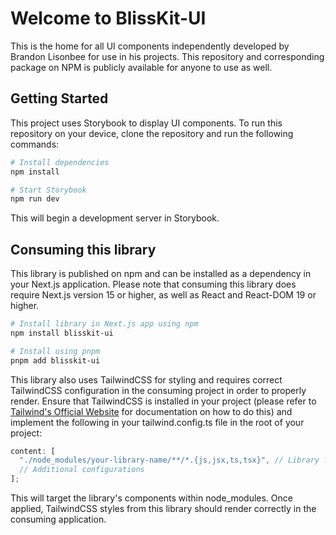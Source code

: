 # Welcome to BlissKit-UI

This is the home for all UI components independently developed by Brandon Lisonbee for use in his projects. This repository and corresponding package on NPM is publicly available for anyone to use as well.

## Getting Started

This project uses Storybook to display UI components. To run this repository on your device, clone the repository and run the following commands:

```bash
# Install dependencies
npm install

# Start Storybook
npm run dev
```

This will begin a development server in Storybook.

## Consuming this library

This library is published on npm and can be installed as a dependency in your Next.js application. Please note that consuming this library does require Next.js version 15 or higher, as well as React and React-DOM 19 or higher.

```bash
# Install library in Next.js app using npm
npm install blisskit-ui

# Install using pnpm
pnpm add blisskit-ui
```

This library also uses TailwindCSS for styling and requires correct TailwindCSS configuration in the consuming project in order to properly render. Ensure that TailwindCSS is installed in your project (please refer to [Tailwind's Official Website](https://tailwindcss.com/) for documentation on how to do this) and implement the following in your tailwind.config.ts file in the root of your project:

```typescript
content: [
  "./node_modules/your-library-name/**/*.{js,jsx,ts,tsx}", // Library files
  // Additional configurations
];
```

This will target the library's components within node_modules. Once applied, TailwindCSS styles from this library should render correctly in the consuming application.
